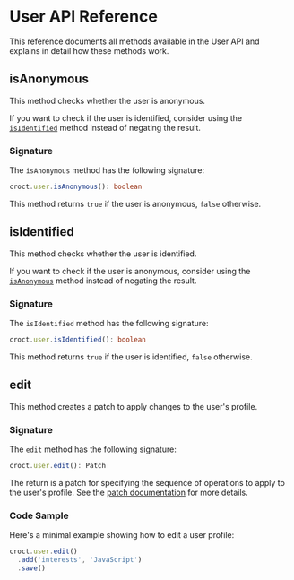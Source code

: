 # User API Reference

This reference documents all methods available in the User API and explains in detail how these methods work.

## isAnonymous

This method checks whether the user is anonymous.

If you want to check if the user is identified, consider using the [`isIdentified`](#isidentified) method instead of 
negating the result.

### Signature

The `isAnonymous` method has the following signature:

```ts
croct.user.isAnonymous(): boolean
```

This method returns `true` if the user is anonymous, `false` otherwise.

## isIdentified

This method checks whether the user is identified.

If you want to check if the user is anonymous, consider using the [`isAnonymous`](#isanonymous) method instead of 
negating the result.

### Signature

The `isIdentified` method has the following signature:

```ts
croct.user.isIdentified(): boolean
```

This method returns `true` if the user is identified, `false` otherwise.

## edit

This method creates a patch to apply changes to the user's profile.

### Signature

The `edit` method has the following signature:

```ts
croct.user.edit(): Patch
```

The return is a patch for specifying the sequence of operations to apply to the user's profile.
See the [patch documentation](patch.md) for more details. 

### Code Sample

Here's a minimal example showing how to edit a user profile:

```js
croct.user.edit()
  .add('interests', 'JavaScript')
  .save()
```
